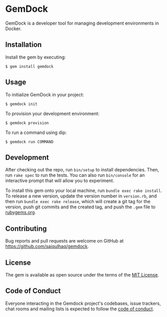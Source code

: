 # GemDock

GemDock is a developer tool for managing development environments in Docker.

## Installation

Install the gem by executing:

    $ gem install gemdock

## Usage

To initialize GemDock in your project:

    $ gemdock init

To provision your development environment:

    $ gemdock provision

To run a command using dip:

    $ gemdock run COMMAND

## Development

After checking out the repo, run `bin/setup` to install dependencies. Then, run `rake spec` to run the tests. You can also run `bin/console` for an interactive prompt that will allow you to experiment.

To install this gem onto your local machine, run `bundle exec rake install`. To release a new version, update the version number in `version.rb`, and then run `bundle exec rake release`, which will create a git tag for the version, push git commits and the created tag, and push the `.gem` file to [rubygems.org](https://rubygems.org).

## Contributing

Bug reports and pull requests are welcome on GitHub at https://github.com/saiqulhaq/gemdock.

## License

The gem is available as open source under the terms of the [MIT License](https://opensource.org/licenses/MIT).

## Code of Conduct

Everyone interacting in the Gemdock project's codebases, issue trackers, chat rooms and mailing lists is expected to follow the [code of conduct](https://github.com/saiqulhaq/gemdock/blob/main/CODE_OF_CONDUCT.md).
